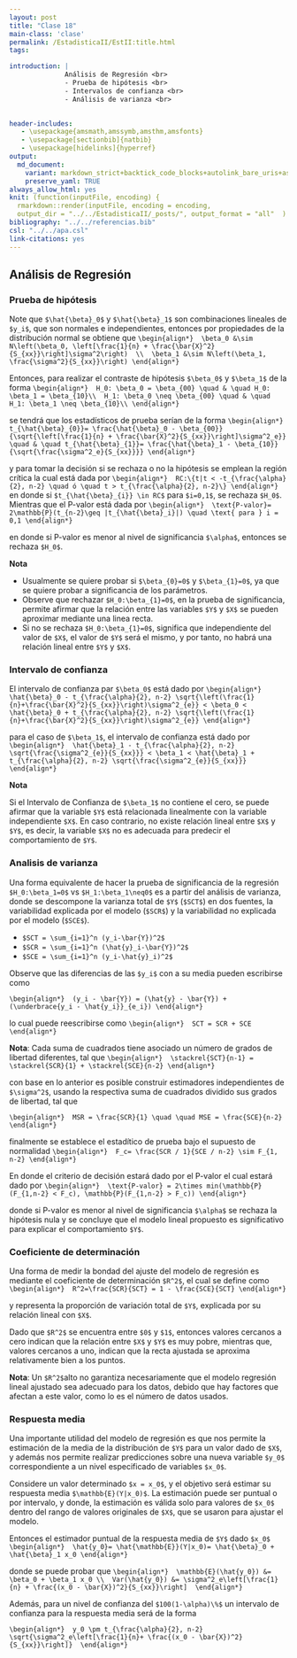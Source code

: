 ```yaml
---
layout: post
title: "Clase 18"
main-class: 'clase'
permalink: /EstadisticaII/EstII:title.html
tags:

introduction: |
              Análisis de Regresión <br>
              - Prueba de hipótesis <br>
              - Intervalos de confianza <br>
              - Análisis de varianza <br>

              
header-includes:
   - \usepackage{amsmath,amssymb,amsthm,amsfonts}
   - \usepackage[sectionbib]{natbib}
   - \usepackage[hidelinks]{hyperref}
output:
  md_document:
    variant: markdown_strict+backtick_code_blocks+autolink_bare_uris+ascii_identifiers+tex_math_single_backslash
    preserve_yaml: TRUE
always_allow_html: yes   
knit: (function(inputFile, encoding) {
  rmarkdown::render(inputFile, encoding = encoding,
  output_dir = "../../EstadisticaII/_posts/", output_format = "all"  ) })
bibliography: "../../referencias.bib"
csl: "../../apa.csl"
link-citations: yes
---
```








## Análisis de Regresión

### Prueba de hipótesis

Note que `$\hat{\beta}_0$` y `$\hat{\beta}_1$` son combinaciones
lineales de `$y_i$`, que son normales e independientes, entonces por
propiedades de la distribución normal se obtiene que
`\begin{align*}  \beta_0 &\sim N\left(\beta_0, \left[\frac{1}{n} + \frac{\bar{X}^2}{S_{xx}}\right]\sigma^2\right)  \\  \beta_1 &\sim N\left(\beta_1, \frac{\sigma^2}{S_{xx}}\right) \end{align*}`

Entonces, para realizar el contraste de hipótesis `$\beta_0$` y
`$\beta_1$` de la forma
`\begin{align*}  H_0: \beta_0 = \beta_{00} \quad & \quad H_0: \beta_1 = \beta_{10}\\  H_1: \beta_0 \neq \beta_{00} \quad & \quad H_1: \beta_1 \neq \beta_{10}\\ \end{align*}`

se tendrá que los estadísticos de prueba serían de la forma
`\begin{align*}  t_{\hat{\beta}_{0}}= \frac{\hat{\beta}_0 - \beta_{00}}{\sqrt{\left[\frac{1}{n} + \frac{\bar{X}^2}{S_{xx}}\right]\sigma^2_e}} \quad & \quad t_{\hat{\beta}_{1}}= \frac{\hat{\beta}_1 - \beta_{10}}{\sqrt{\frac{\sigma^2_e}{S_{xx}}}} \end{align*}`

y para tomar la decisión si se rechaza o no la hipótesis se emplean la
región crítica la cual está dada por
`\begin{align*}  RC:\{t|t < -t_{\frac{\alpha}{2}, n-2} \quad ó \quad t > t_{\frac{\alpha}{2}, n-2}\} \end{align*}`
en donde si `$t_{\hat{\beta}_{i}} \in RC$` para `$i=0,1$`, se rechaza
`$H_0$`. Mientras que el P-valor está dada por
`\begin{align*}  \text{P-valor}= 2\mathbb{P}(t_{n-2}\geq |t_{\hat{\beta}_i}|) \quad \text{ para } i = 0,1 \end{align*}`

en donde si P-valor es menor al nivel de significancia `$\alpha$`,
entonces se rechaza `$H_0$`.

**Nota**

-   Usualmente se quiere probar si `$\beta_{0}=0$` y `$\beta_{1}=0$`, ya
    que se quiere probar a significancia de los parámetros.
-   Observe que rechazar `$H_0:\beta_{1}=0$`, en la prueba de
    significancia, permite afirmar que la relación entre las variables
    `$Y$` y `$X$` se pueden aproximar mediante una linea recta.
-   Si no se rechaza `$H_0:\beta_{1}=0$`, significa que independiente
    del valor de `$X$`, el valor de `$Y$` será el mismo, y por tanto, no
    habrá una relación lineal entre `$Y$` y `$X$`.

### Intervalo de confianza

El intervalo de confianza par `$\beta_0$` está dado por
`\begin{align*}  \hat{\beta}_0 - t_{\frac{\alpha}{2}, n-2} \sqrt{\left(\frac{1}{n}+\frac{\bar{X}^2}{S_{xx}}\right)\sigma^2_{e}} < \beta_0 < \hat{\beta}_0 + t_{\frac{\alpha}{2}, n-2} \sqrt{\left(\frac{1}{n}+\frac{\bar{X}^2}{S_{xx}}\right)\sigma^2_{e}} \end{align*}`

para el caso de `$\beta_1$`, el intervalo de confianza está dado por
`\begin{align*}  \hat{\beta}_1 - t_{\frac{\alpha}{2}, n-2} \sqrt{\frac{\sigma^2_{e}}{S_{xx}}} < \beta_1 < \hat{\beta}_1 + t_{\frac{\alpha}{2}, n-2} \sqrt{\frac{\sigma^2_{e}}{S_{xx}}} \end{align*}`

**Nota**

Si el Intervalo de Confianza de `$\beta_1$` no contiene el cero, se
puede afirmar que la variable `$Y$` está relacionada linealmente con la
variable independiente `$X$`. En caso contrario, no existe relación
lineal entre `$X$` y `$Y$`, es decir, la variable `$X$` no es adecuada
para predecir el comportamiento de `$Y$`.

### Analisis de varianza

Una forma equivalente de hacer la prueba de significancia de la
regresión `$H_0:\beta_1=0$` vs `$H_1:\beta_1\neq0$` es a partir del
análisis de varianza, donde se descompone la varianza total de `$Y$`
(`$SCT$`) en dos fuentes, la variabilidad explicada por el modelo
(`$SCR$`) y la variabilidad no explicada por el modelo (`$SCE$`).

-   `$SCT = \sum_{i=1}^n (y_i-\bar{Y})^2$`
-   `$SCR = \sum_{i=1}^n (\hat{y}_i-\bar{Y})^2$`
-   `$SCE = \sum_{i=1}^n (y_i-\hat{y}_i)^2$`

Observe que las diferencias de las `$y_i$` con a su media pueden
escribirse como

`\begin{align*}  (y_i - \bar{Y}) = (\hat{y} - \bar{Y}) + (\underbrace{y_i - \hat{y_i}}_{e_i}) \end{align*}`

lo cual puede reescribirse como
`\begin{align*}  SCT = SCR + SCE \end{align*}`

**Nota**: Cada suma de cuadrados tiene asociado un número de grados de
libertad diferentes, tal que
`\begin{align*}  \stackrel{SCT}{n-1} = \stackrel{SCR}{1} + \stackrel{SCE}{n-2} \end{align*}`

con base en lo anterior es posible construir estimadores independientes
de `$\sigma^2$`, usando la respectiva suma de cuadrados dividido sus
grados de libertad, tal que

`\begin{align*}  MSR = \frac{SCR}{1} \quad \quad MSE = \frac{SCE}{n-2} \end{align*}`

finalmente se establece el estadítico de prueba bajo el supuesto de
normalidad
`\begin{align*}  F_c= \frac{SCR / 1}{SCE / n-2} \sim F_{1, n-2} \end{align*}`

En donde el criterio de decisión estará dado por el P-valor el cual
estará dado por
`\begin{align*}  \text{P-valor} = 2\times min(\mathbb{P}(F_{1,n-2} < F_c), \mathbb{P}(F_{1,n-2} > F_c)) \end{align*}`

donde si P-valor es menor al nivel de significancia `$\alpha$` se
rechaza la hipótesis nula y se concluye que el modelo lineal propuesto
es significativo para explicar el comportamiento `$Y$`.

### Coeficiente de determinación

Una forma de medir la bondad del ajuste del modelo de regresión es
mediante el coeficiente de determinación `$R^2$`, el cual se define como
`\begin{align*}  R^2=\frac{SCR}{SCT} = 1 - \frac{SCE}{SCT} \end{align*}`

y representa la proporción de variación total de `$Y$`, explicada por su
relación lineal con `$X$`.

Dado que `$R^2$` se encuentra entre `$0$` y `$1$`, entonces valores
cercanos a cero indican que la relación entre `$X$` y `$Y$` es muy
pobre, mientras que, valores cercanos a uno, indican que la recta
ajustada se aproxima relativamente bien a los puntos.

**Nota**: Un `$R^2$`alto no garantiza necesariamente que el modelo
regresión lineal ajustado sea adecuado para los datos, debido que hay
factores que afectan a este valor, como lo es el número de datos usados.

### Respuesta media

Una importante utilidad del modelo de regresión es que nos permite la
estimación de la media de la distribución de `$Y$` para un valor dado de
`$X$`, y además nos permite realizar predicciones sobre una nueva
variable `$y_0$` correspondiente a un nivel especificado de variables
`$x_0$`.

Considere un valor determinado `$x = x_0$`, y el objetivo será estimar
su respuesta media `$\mathbb{E}(Y|x_0)$`. La estimación puede ser
puntual o por intervalo, y donde, la estimación es válida solo para
valores de `$x_0$` dentro del rango de valores originales de `$X$`, que
se usaron para ajustar el modelo.

Entonces el estimador puntual de la respuesta media de `$Y$` dado
`$x_0$`
`\begin{align*}  \hat{y_0}= \hat{\mathbb{E}}(Y|x_0)= \hat{\beta}_0 + \hat{\beta}_1 x_0 \end{align*}`

donde se puede probar que
`\begin{align*}  \mathbb{E}(\hat{y_0}) &= \beta_0 + \beta_1 x_0 \\  Var(\hat{y_0}) &= \sigma^2_e\left[\frac{1}{n} + \frac{(x_0 - \bar{X})^2}{S_{xx}}\right]  \end{align*}`

Además, para un nivel de confianza del `$100(1-\alpha)\%$` un intervalo
de confianza para la respuesta media será de la forma

`\begin{align*}  y_0 \pm t_{\frac{\alpha}{2}, n-2} \sqrt{\sigma^2_e\left[\frac{1}{n}+ \frac{(x_0 - \bar{X})^2}{S_{xx}}\right]}  \end{align*}`
